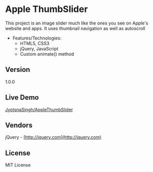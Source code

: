 # Apple ThumbSlider

This project is an image slider much like the ones you see on Apple's website and apps. It uses thumbnail navigation as well as autoscroll

* Features/Technologies: 
  * HTML5, CSS3 
  * jQuery, JavaScript
  * Custom animate() method


## Version
1.0.0

## Live Demo
 [JyotsnaSingh/AppleThumbSlider](http://jyotsnasingh.com/projects/JavaScript/AppleThumbSlider/)


## Vendors
jQuery - [http://jquery.com](http://jquery.com)  

## License
MIT License
